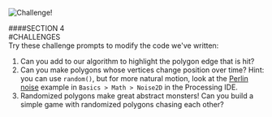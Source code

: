 ![Challenge!](images/challenge.jpg)

####SECTION 4  
#CHALLENGES  
Try these challenge prompts to modify the code we've written:

1. Can you add to our algorithm to highlight the polygon edge that is hit?  
2. Can you make polygons whose vertices change position over time? Hint: you can use `random()`, but for more natural motion, look at the [Perlin noise](http://en.wikipedia.org/wiki/Perlin_noise) example in `Basics > Math > Noise2D` in the Processing IDE.  
3. Randomized polygons make great abstract monsters! Can you build a simple game with randomized polygons chasing each other?  